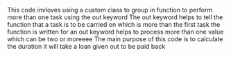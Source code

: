 This code invloves using a  custom class to group in function to perform more than one task using the out keyword 
The out keyword helps to tell the function that a task is to be carried on which is more than the first task the function is written for 
an out keyword helps to process more than one value which can be two or moreeee
The main purpose of this code is to calculate the duration it will take  a loan given out to be paid back